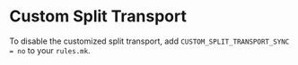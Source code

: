 # Custom Split Transport

To disable the customized split transport, add `CUSTOM_SPLIT_TRANSPORT_SYNC = no` to your `rules.mk`.
